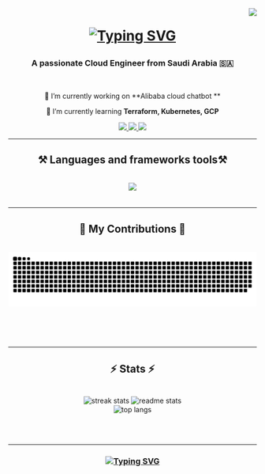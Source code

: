 <img align="right" src="https://visitor-badge.laobi.icu/badge?page_id=AbdulrazaqAlabdulkareem.AbdulrazaqAlabdulkareem" />


<h1 align="center">
  
<a href="https://git.io/typing-svg"><img src="https://readme-typing-svg.demolab.com?font=Salsa&pause=1000&color=42DFD3&background=FFFEFE00&center=true&vCenter=true&random=false&width=435&lines=Hi+Welcome++To+my+GitHub+Page+👋;My+Name's+Abdulrazaq;I'm+Cloud+Engineer+" alt="Typing SVG" />
</a>
  </a>
</h1>

<h3 align="center">A passionate Cloud Engineer  from Saudi Arabia 🇸🇦 </h3>

<br/>

<div align="center">
 
 🔭 I’m currently working on **Alibaba cloud  chatbot **
 
 🌱 I’m currently learning **Terraform, Kubernetes, GCP**

 
 </div>
 
<div align="center"> 
  <a href="mailto:AbdulrazaqGithub@gmail.com">
    <img src="https://img.shields.io/badge/Gmail-333333?style=for-the-badge&logo=gmail&logoColor=red" />
  </a>
  <a href="https://www.linkedin.com/in/abdulrazaq-alabdulkareem/" target="_blank">
    <img src="https://img.shields.io/badge/LinkedIn-0077B5?style=for-the-badge&logo=linkedin&logoColor=white" target="_blank" />
  </a>
  <a href="https://abdulrazaqalabdulkareem.com" target="_blank">
     <img src="https://img.shields.io/badge/Portfolio-FF5722?style=for-the-badge&logo=todoist&logoColor=white" target="_blank" /> 
  </a>
</div>

 <hr/>
 
<h2 align="center">⚒️ Languages and frameworks  tools⚒️</h2>
<br/>
<div align="center">
    <img src="https://skillicons.dev/icons?i=gcp,docker,kubernetes,git,linux,html,css,tensorflow,python,c,mysql" />
</div>

 <br/>
<hr/>

<div align="center">
  <h2>🐍 My Contributions 🐍</h2>
  <br>
  <img alt="snake eating my contributions" src="https://raw.githubusercontent.com/AbdulrazaqAlabdulkareem/AbdulrazaqAlabdulkareem/output/github-contribution-grid-snake.svg" />
  
  <br/><br/><br/>
</div>

<hr/>

<h2 align="center">⚡ Stats ⚡</h2>
<br>
<div align=center>
  <picture width =390>
    <source media="(prefers-color-scheme: dark)" srcset="https://streak-stats.demolab.com?user=AbdulrazaqAlabdulkareem&theme=dark&count_private=true&border_radius=10" alt="streak stats"" />
    <img src="https://streak-stats.demolab.com?user=AbdulrazaqAlabdulkareem&theme=default&count_private=true&border_radius=10" alt="streak stats"" />
</picture>
  
  
  <img width=390 src="https://github-readme-stats.vercel.app/api?username=AbdulrazaqAlabdulkareem&count_private=true&show_icons=true&theme=react&rank_icon=github&border_radius=10" alt="readme stats" />
  <br/>
  <img width=325 align="center" src="https://github-readme-stats.vercel.app/api/top-langs/?username=AbdulrazaqAlabdulkareem&hide=HTML&langs_count=8&layout=compact&theme=react&border_radius=10&size_weight=0.5&count_weight=0.5&exclude_repo=github-readme-stats" alt="top langs" />
</div>

<br/><br/>
<hr/>

<h3 align="center">
  <a href="https://git.io/typing-svg"><img src="https://readme-typing-svg.demolab.com?font=Salsa&pause=1000&color=42DFD3&background=FFFEFE00&center=true&vCenter=true&random=false&width=435&lines=Thanks+for+visiting+✌️;Send+me+a+message++on+Linkedin+or+Gmail+;I'm+always+down+to+collab" alt="Typing SVG" /></a>
  </h3>

<br/>
